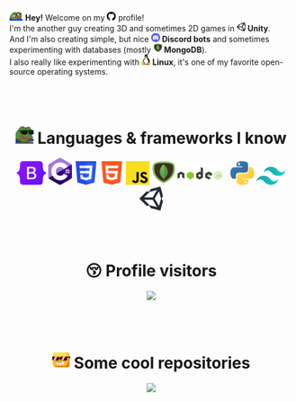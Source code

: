 

<p><img src="https://raw.githubusercontent.com/PedrexDev/PedrexDev/main/assets/flushedpepe.png" width="24"></img> <b>Hey!</b> Welcome on my <img src="https://raw.githubusercontent.com/PedrexDev/PedrexDev/main/assets/gh.png" width="16"></img> profile!<br>I'm the another guy creating 3D and sometimes 2D games in <b><img src="https://raw.githubusercontent.com/PedrexDev/PedrexDev/main/assets/unity.png" width="16"></img> Unity</b>.<br>And I'm also creating simple, but nice <b><img src="https://raw.githubusercontent.com/PedrexDev/PedrexDev/main/assets/discord.png" width="16"></img> Discord bots</b> and sometimes experimenting with databases (mostly <b><img src="https://raw.githubusercontent.com/PedrexDev/PedrexDev/main/assets/mongodb.png" width="16"></img> MongoDB</b>).<br>I also really like experimenting with <b><img src="https://raw.githubusercontent.com/PedrexDev/PedrexDev/main/assets/linux.png" width="16"></img> Linux</b>, it's one of my favorite open-source operating systems.</p><br><br>

<h1 align="center">
    <img src="https://raw.githubusercontent.com/PedrexDev/PedrexDev/main/assets/pepe%20hacker.gif" width="32"></img> Languages & frameworks I know
</h2>

<p align="center" style="text-decoration: none"> 
    <a href="https://www.getbootstrap.com/"><img src="https://raw.githubusercontent.com/PedrexDev/PedrexDev/main/assets/bootstrap.png" width="52" alt="Bootstrap"></img></a>
    <a href="https://www.microsoft.com/"><img src="https://raw.githubusercontent.com/PedrexDev/PedrexDev/main/assets/c%23.png" width="42" alt="C#"></img></a> 
    <a href="https://www.w3schools.com/css/"><img src="https://raw.githubusercontent.com/PedrexDev/PedrexDev/main/assets/css.png" width="42" alt="CSS"></img></a> 
    <a href="https://www.w3schools.com/html/"><img src="https://raw.githubusercontent.com/PedrexDev/PedrexDev/main/assets/html.png" width="42" alt="HTML"></img></a> 
    <a href="https://www.w3schools.com/js/"><img src="https://raw.githubusercontent.com/PedrexDev/PedrexDev/main/assets/js.png" width="42" alt="JS"></img></a> 
    <a href="https://www.mongodb.com/"><img src="https://raw.githubusercontent.com/PedrexDev/PedrexDev/main/assets/mongodb.png" width="42" alt="MongoDB"></img></a> 
    <a style="padding-right:8px;" href="https://nodejs.org"><img src="https://raw.githubusercontent.com/PedrexDev/PedrexDev/main/assets/nodejs.png" width="82" alt="NodeJS"></img></a> 
    <a href="https://www.python.org/"><img src="https://raw.githubusercontent.com/PedrexDev/PedrexDev/main/assets/python.png" width="42" alt="Python"></img></a> 
    <a href="https://www.tailwindcss.com/"><img src="https://raw.githubusercontent.com/PedrexDev/PedrexDev/main/assets/tallwind.png" width="52" alt="Tallwind"></img></a> 
    <a href="https://www.unity.com/"><img src="https://raw.githubusercontent.com/PedrexDev/PedrexDev/main/assets/unity.png" width="42" alt="Unity"></img></a>
</p><br><br>

<h1 align="center">
     😚 Profile visitors
</h2>

<p align="center" style="text-decoration: none"> 
  <img src="https://profile-counter.glitch.me/PedrexDev/count.svg"></img>
</p><br><br>
  
<h1 align="center">
     <img src="https://raw.githubusercontent.com/PedrexDev/PedrexDev/main/assets/cool.png" width="32"></img> Some cool repositories
</h2>

<p align="center" style="text-decoration: none;">
    <a href="https://github.com/PedrexDev/my-website">
        <img src="https://github-readme-stats.vercel.app/api/pin/?username=PedrexDev&repo=my-website&bg_color=0d1117&title_color=58a6ff&text_color=8b949e&icon_color=0094FF&hide_border=true/" />
    </a>
</p>




